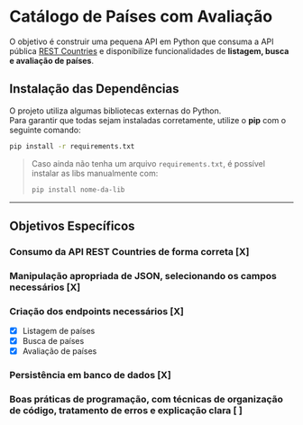 # Catálogo de Países com Avaliação

O objetivo é construir uma pequena API em Python que consuma a API pública [REST Countries](https://restcountries.com) e disponibilize funcionalidades de **listagem, busca e avaliação de países**.

## Instalação das Dependências

O projeto utiliza algumas bibliotecas externas do Python.  
Para garantir que todas sejam instaladas corretamente, utilize o **pip** com o seguinte comando:

```bash
pip install -r requirements.txt
```

> Caso ainda não tenha um arquivo `requirements.txt`, é possível instalar as libs manualmente com:
> ```bash
> pip install nome-da-lib
> ```

---

## Objetivos Específicos

### Consumo da API REST Countries de forma correta [X]

### Manipulação apropriada de JSON, selecionando os campos necessários [X]

### Criação dos endpoints necessários [X]
- [X] Listagem de países
- [X] Busca de países
- [X] Avaliação de países

### Persistência em banco de dados [X]

### Boas práticas de programação, com técnicas de organização de código, tratamento de erros e explicação clara [ ]  